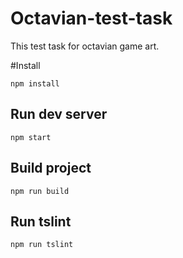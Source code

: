 # Octavian-test-task
This test task for octavian game art.

#Install
```
npm install
```

## Run dev server
```
npm start
```

## Build project
```
npm run build
```

## Run tslint
```
npm run tslint
```